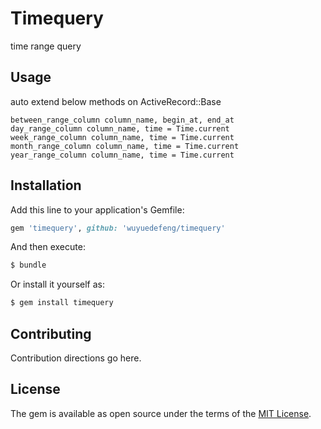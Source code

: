 # Timequery
time range query

## Usage
auto extend below methods on ActiveRecord::Base
```
between_range_column column_name, begin_at, end_at
day_range_column column_name, time = Time.current
week_range_column column_name, time = Time.current
month_range_column column_name, time = Time.current
year_range_column column_name, time = Time.current
```

## Installation
Add this line to your application's Gemfile:

```ruby
gem 'timequery', github: 'wuyuedefeng/timequery'
```

And then execute:
```bash
$ bundle
```

Or install it yourself as:
```bash
$ gem install timequery
```

## Contributing
Contribution directions go here.

## License
The gem is available as open source under the terms of the [MIT License](http://opensource.org/licenses/MIT).
